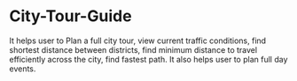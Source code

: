 # City-Tour-Guide
It helps user to Plan a full city tour, view current traffic conditions, find shortest distance between districts, find minimum distance to travel efficiently across the city, find fastest path. It also helps user to plan full day events.
